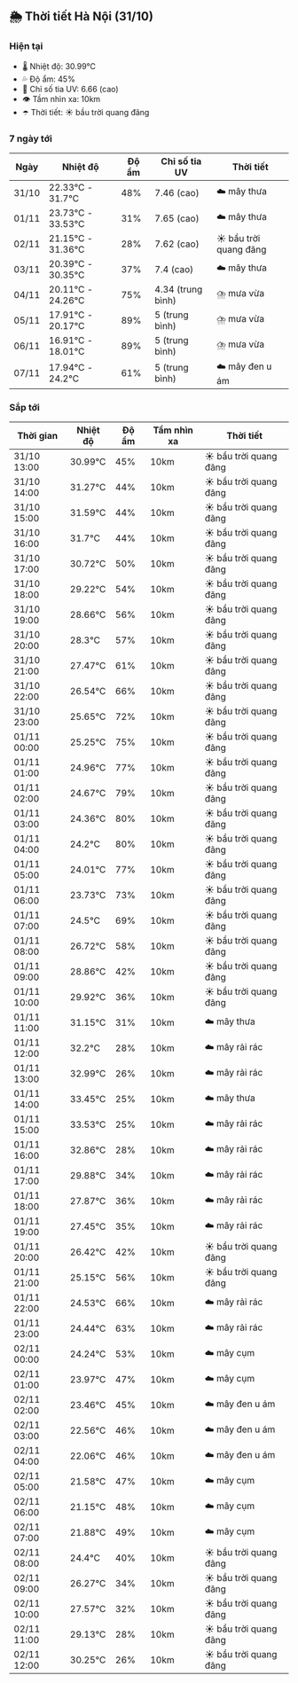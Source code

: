 ## 🌦️ Thời tiết Hà Nội (31/10)

### Hiện tại

- 🌡️ Nhiệt độ: 30.99℃
- 💦 Độ ẩm: 45%
- 🌟 Chỉ số tia UV: 6.66 (cao)
- 👁️ Tầm nhìn xa: 10km
- ☂️ Thời tiết: ☀️ bầu trời quang đãng

### 7 ngày tới

| Ngày | Nhiệt độ | Độ ẩm | Chỉ số tia UV | Thời tiết |
| --- | --- | --- | --- | --- |
| 31/10 | 22.33℃ - 31.7℃ | 48% | 7.46 (cao) | ☁️ mây thưa |
| 01/11 | 23.73℃ - 33.53℃ | 31% | 7.65 (cao) | ☁️ mây thưa |
| 02/11 | 21.15℃ - 31.36℃ | 28% | 7.62 (cao) | ☀️ bầu trời quang đãng |
| 03/11 | 20.39℃ - 30.35℃ | 37% | 7.4 (cao) | ☁️ mây thưa |
| 04/11 | 20.11℃ - 24.26℃ | 75% | 4.34 (trung bình) | ⛈️ mưa vừa |
| 05/11 | 17.91℃ - 20.17℃ | 89% | 5 (trung bình) | ⛈️ mưa vừa |
| 06/11 | 16.91℃ - 18.01℃ | 89% | 5 (trung bình) | ⛈️ mưa vừa |
| 07/11 | 17.94℃ - 24.2℃ | 61% | 5 (trung bình) | ☁️ mây đen u ám |

### Sắp tới

| Thời gian | Nhiệt độ | Độ ẩm | Tầm nhìn xa | Thời tiết |
| --- | --- | --- | --- | --- |
| 31/10 13:00 | 30.99℃ | 45% | 10km | ☀️ bầu trời quang đãng |
| 31/10 14:00 | 31.27℃ | 44% | 10km | ☀️ bầu trời quang đãng |
| 31/10 15:00 | 31.59℃ | 44% | 10km | ☀️ bầu trời quang đãng |
| 31/10 16:00 | 31.7℃ | 44% | 10km | ☀️ bầu trời quang đãng |
| 31/10 17:00 | 30.72℃ | 50% | 10km | ☀️ bầu trời quang đãng |
| 31/10 18:00 | 29.22℃ | 54% | 10km | ☀️ bầu trời quang đãng |
| 31/10 19:00 | 28.66℃ | 56% | 10km | ☀️ bầu trời quang đãng |
| 31/10 20:00 | 28.3℃ | 57% | 10km | ☀️ bầu trời quang đãng |
| 31/10 21:00 | 27.47℃ | 61% | 10km | ☀️ bầu trời quang đãng |
| 31/10 22:00 | 26.54℃ | 66% | 10km | ☀️ bầu trời quang đãng |
| 31/10 23:00 | 25.65℃ | 72% | 10km | ☀️ bầu trời quang đãng |
| 01/11 00:00 | 25.25℃ | 75% | 10km | ☀️ bầu trời quang đãng |
| 01/11 01:00 | 24.96℃ | 77% | 10km | ☀️ bầu trời quang đãng |
| 01/11 02:00 | 24.67℃ | 79% | 10km | ☀️ bầu trời quang đãng |
| 01/11 03:00 | 24.36℃ | 80% | 10km | ☀️ bầu trời quang đãng |
| 01/11 04:00 | 24.2℃ | 80% | 10km | ☀️ bầu trời quang đãng |
| 01/11 05:00 | 24.01℃ | 77% | 10km | ☀️ bầu trời quang đãng |
| 01/11 06:00 | 23.73℃ | 73% | 10km | ☀️ bầu trời quang đãng |
| 01/11 07:00 | 24.5℃ | 69% | 10km | ☀️ bầu trời quang đãng |
| 01/11 08:00 | 26.72℃ | 58% | 10km | ☀️ bầu trời quang đãng |
| 01/11 09:00 | 28.86℃ | 42% | 10km | ☀️ bầu trời quang đãng |
| 01/11 10:00 | 29.92℃ | 36% | 10km | ☀️ bầu trời quang đãng |
| 01/11 11:00 | 31.15℃ | 31% | 10km | ☁️ mây thưa |
| 01/11 12:00 | 32.2℃ | 28% | 10km | ☁️ mây rải rác |
| 01/11 13:00 | 32.99℃ | 26% | 10km | ☁️ mây rải rác |
| 01/11 14:00 | 33.45℃ | 25% | 10km | ☁️ mây thưa |
| 01/11 15:00 | 33.53℃ | 25% | 10km | ☁️ mây rải rác |
| 01/11 16:00 | 32.86℃ | 28% | 10km | ☁️ mây rải rác |
| 01/11 17:00 | 29.88℃ | 34% | 10km | ☁️ mây rải rác |
| 01/11 18:00 | 27.87℃ | 36% | 10km | ☁️ mây rải rác |
| 01/11 19:00 | 27.45℃ | 35% | 10km | ☁️ mây rải rác |
| 01/11 20:00 | 26.42℃ | 42% | 10km | ☀️ bầu trời quang đãng |
| 01/11 21:00 | 25.15℃ | 56% | 10km | ☀️ bầu trời quang đãng |
| 01/11 22:00 | 24.53℃ | 66% | 10km | ☁️ mây rải rác |
| 01/11 23:00 | 24.44℃ | 63% | 10km | ☁️ mây rải rác |
| 02/11 00:00 | 24.24℃ | 53% | 10km | ☁️ mây cụm |
| 02/11 01:00 | 23.97℃ | 47% | 10km | ☁️ mây cụm |
| 02/11 02:00 | 23.46℃ | 45% | 10km | ☁️ mây đen u ám |
| 02/11 03:00 | 22.56℃ | 46% | 10km | ☁️ mây đen u ám |
| 02/11 04:00 | 22.06℃ | 46% | 10km | ☁️ mây đen u ám |
| 02/11 05:00 | 21.58℃ | 47% | 10km | ☁️ mây cụm |
| 02/11 06:00 | 21.15℃ | 48% | 10km | ☁️ mây cụm |
| 02/11 07:00 | 21.88℃ | 49% | 10km | ☁️ mây cụm |
| 02/11 08:00 | 24.4℃ | 40% | 10km | ☀️ bầu trời quang đãng |
| 02/11 09:00 | 26.27℃ | 34% | 10km | ☀️ bầu trời quang đãng |
| 02/11 10:00 | 27.57℃ | 32% | 10km | ☀️ bầu trời quang đãng |
| 02/11 11:00 | 29.13℃ | 28% | 10km | ☀️ bầu trời quang đãng |
| 02/11 12:00 | 30.25℃ | 26% | 10km | ☀️ bầu trời quang đãng |
